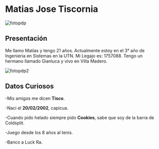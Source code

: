 # Matias Jose Tiscornia 

![fotopdp](https://user-images.githubusercontent.com/82007207/231621829-fbe9f001-7c37-46c2-93ec-6ff361e522fc.jpeg)

<h2> Presentación </h2> 

Me llamo Matías y tengo 21 años. Actualmente estoy en el 3° año de Ingenieria en Sistemas en la UTN. Mi Legajo es: 1757088. Tengo un hermano llamado Gianluca y vivo en Villa Madero. 

![fotopdp2](https://user-images.githubusercontent.com/82007207/231626195-bdc6da2c-a03b-45a7-9dcf-f21804c0dbfc.jpeg)


<h2> Datos Curiosos </h2> 

-Mis amigos me dicen <b>Tisco</b>.  

-Naci el <b>20/02/2002</b>, capicua.  

-Cuando pido helado siempre pido <b>Cookies</b>, sabe que soy de la barra de Coldsplit.  

-Juego desde los 8 años al tenis.  

-Banco a Luck Ra.






